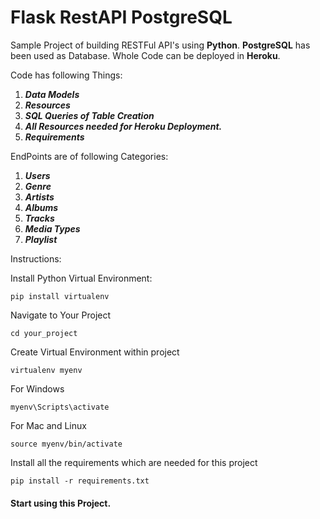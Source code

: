 # Flask RestAPI PostgreSQL

Sample Project of building RESTFul API's using **Python**.
**PostgreSQL** has been used as Database.
Whole Code can be deployed in **Heroku**.

Code has following Things:
1. _**Data Models**_
2. _**Resources**_
3. _**SQL Queries of Table Creation**_
4. _**All Resources needed for Heroku Deployment.**_
5. **_Requirements_**

EndPoints are of following Categories:
1. _**Users**_
2. _**Genre**_
3. _**Artists**_
4. _**Albums**_
5. _**Tracks**_
6. _**Media Types**_
7. _**Playlist**_

Instructions:


Install Python Virtual Environment:

`pip install virtualenv
`


Navigate to Your Project

`cd your_project
`

Create Virtual Environment within project

`virtualenv myenv
`

For Windows

`myenv\Scripts\activate
`

For Mac and Linux

`source myenv/bin/activate`

Install all the requirements which are needed for this project

`pip install -r requirements.txt
`

#### Start using this Project.

